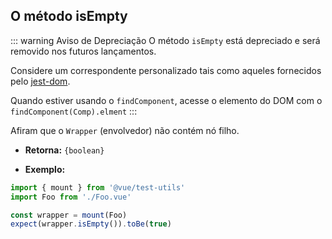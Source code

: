 ## O método isEmpty

::: warning Aviso de Depreciação
O método `isEmpty` está depreciado e será removido nos futuros lançamentos.

Considere um correspondente personalizado tais como aqueles fornecidos pelo [jest-dom](https://github.com/testing-library/jest-dom#tobeempty).

Quando estiver usando o `findComponent`, acesse o elemento do DOM com o `findComponent(Comp).elment`
:::

Afiram que o `Wrapper` (envolvedor) não contém nó filho.

- **Retorna:** `{boolean}`

- **Exemplo:**

```js
import { mount } from '@vue/test-utils'
import Foo from './Foo.vue'

const wrapper = mount(Foo)
expect(wrapper.isEmpty()).toBe(true)
```
